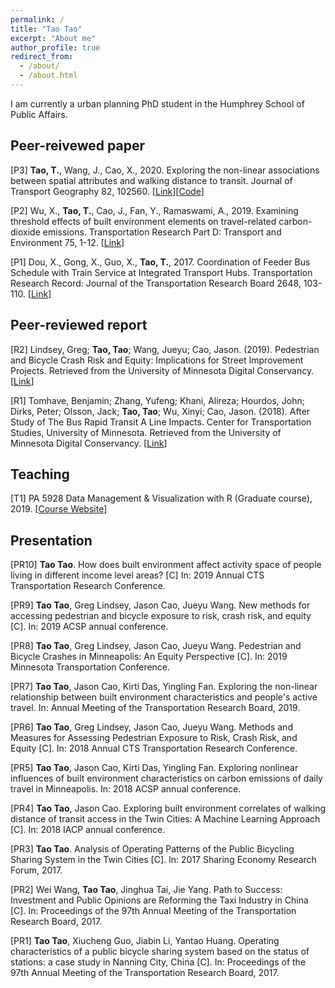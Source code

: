 ```yaml
---
permalink: /
title: "Tao Tao"
excerpt: "About me"
author_profile: true
redirect_from: 
  - /about/
  - /about.html
---
```


I am currently a urban planning PhD student in the Humphrey School of Public Affairs.

## **Peer-reivewed paper**

[P3] **Tao, T.**, Wang, J., Cao, X., 2020. Exploring the non-linear associations between spatial attributes and walking distance to transit. Journal of Transport Geography 82, 102560. [[Link](https://doi.org/10.1016/j.jtrangeo.2019.102560)][[Code](https://vtao1989.github.io/DisToTransit_statistics/)]

[P2] Wu, X., **Tao, T.**, Cao, J., Fan, Y., Ramaswami, A., 2019. Examining threshold effects of built environment elements on travel-related carbon-dioxide emissions. Transportation Research Part D: Transport and Environment 75, 1-12. [[Link](https://doi.org/10.1016/j.trd.2019.08.018)]

[P1] Dou, X., Gong, X., Guo, X., **Tao, T.**, 2017. Coordination of Feeder Bus Schedule with Train Service at Integrated Transport Hubs. Transportation Research Record: Journal of the Transportation Research Board 2648, 103-110. [[Link](https://doi.org/10.3141/2648-12)]

## **Peer-reviewed report**

[R2] Lindsey, Greg; **Tao, Tao**; Wang, Jueyu; Cao, Jason. (2019). Pedestrian and Bicycle Crash Risk and Equity: Implications for Street Improvement Projects. Retrieved from the University of Minnesota Digital Conservancy. [[Link](http://hdl.handle.net/11299/203635)]

[R1] Tomhave, Benjamin; Zhang, Yufeng; Khani, Alireza; Hourdos, John; Dirks, Peter; Olsson, Jack; **Tao, Tao**; Wu, Xinyi; Cao, Jason. (2018). After Study of The Bus Rapid Transit A Line Impacts. Center for Transportation Studies, University of Minnesota. Retrieved from the University of Minnesota Digital Conservancy. [[Link](http://hdl.handle.net/11299/201534)]

  
## **Teaching**

[T1] PA 5928 Data Management & Visualization with R (Graduate course), 2019. [[Course Website](https://vtao1989.github.io/PA5928-Data-management-and-visualization-with-R/)]


## **Presentation**

[PR10] **Tao Tao**. How does built environment affect activity space of people living in different income level areas? [C] In: 2019 Annual CTS Transportation Research Conference.

[PR9] **Tao Tao**, Greg Lindsey, Jason Cao, Jueyu Wang. New methods for accessing pedestrian and bicycle exposure to risk, crash risk, and equity [C]. In: 2019 ACSP annual conference.

[PR8] **Tao Tao**, Greg Lindsey, Jason Cao, Jueyu Wang. Pedestrian and Bicycle Crashes in Minneapolis: An Equity Perspective [C]. In: 2019 Minnesota Transportation Conference.

[PR7] **Tao Tao**, Jason Cao, Kirti Das, Yingling Fan. Exploring the non-linear relationship between built environment characteristics and people's active travel. In: Annual Meeting of the Transportation Research Board, 2019.

[PR6] **Tao Tao**, Greg Lindsey, Jason Cao, Jueyu Wang. Methods and Measures for Assessing Pedestrian Exposure to Risk, Crash Risk, and Equity [C]. In: 2018 Annual CTS Transportation Research Conference.

[PR5] **Tao Tao**, Jason Cao, Kirti Das, Yingling Fan. Exploring nonlinear influences of built environment characteristics on carbon emissions of daily travel in Minneapolis. In: 2018 ACSP annual conference.

[PR4] **Tao Tao**, Jason Cao. Exploring built environment correlates of walking distance of transit access in the Twin Cities: A Machine Learning Approach [C]. In: 2018 IACP annual conference. 

[PR3] **Tao Tao**. Analysis of Operating Patterns of the Public Bicycling Sharing System in the Twin Cities [C]. In: 2017 Sharing Economy Research Forum, 2017.

[PR2] Wei Wang, **Tao Tao**, Jinghua Tai, Jie Yang. Path to Success: Investment and Public Opinions are Reforming the Taxi Industry in China [C]. In: Proceedings of the 97th Annual Meeting of the Transportation Research Board, 2017.

[PR1] **Tao Tao**, Xiucheng Guo, Jiabin Li, Yantao Huang. Operating characteristics of a public bicycle sharing system based on the status of stations: a case study in Nanning City, China [C]. In: Proceedings of the 97th Annual Meeting of the Transportation Research Board, 2017.
